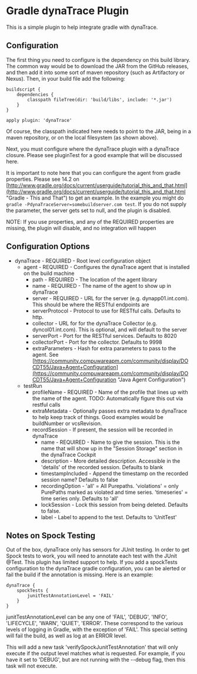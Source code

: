 # Gradle dynaTrace Plugin

This is a simple plugin to help integrate gradle with dynaTrace.

## Configuration

The first thing you need to configure is the dependency on this build library.  The common way would be to download the JAR from the GitHub releases, and then add it into some sort of maven repository (such as Artifactory or Nexus).  Then, in your build file add the following:

	buildscript {
		dependencies {
			classpath fileTree(dir: 'build/libs', include: '*.jar')
		}
	}

	apply plugin: 'dynaTrace'

Of course, the classpath indicated here needs to point to the JAR, being in a maven repository, or on the local filesystem (as shown above).

Next, you must configure where the dynaTrace plugin with a dynaTrace closure.  Please see pluginTest for a good example that will be discussed here.

It is important to note here that you can configure the agent from gradle properties.  Please see 14.2 on [http://www.gradle.org/docs/current/userguide/tutorial_this_and_that.html](http://www.gradle.org/docs/current/userguide/tutorial_this_and_that.html "Gradle - This and That") to get an example.  In the example you might do `gradle -PdynaTraceServer=somebuildserver.com test`.  If you do not supply the parameter, the server gets set to null, and the plugin is disabled.

NOTE: If you use properties, and any of the REQUIRED properties are missing, the plugin will disable, and no integration will happen

## Configuration Options
- dynaTrace - REQUIRED - Root level configuration object
	- agent - REQUIRED - Configures the dynaTrace agent that is installed on the build machine
		- path - REQUIRED - The location of the agent library
		- name - REQUIRED - The name of the agent to show up in dynaTrace
		- server - REQUIRED - URL for the server (e.g. dynapp01.int.com).  This should be where the RESTful endpoints are
		- serverProtocol - Protocol to use for RESTful calls.  Defaults to http.
		- collector - URL for for the dynaTrace Collector (e.g. dyncol01.int.com).  This is optional, and will default to the server
		- serverPort - Port for the RESTful services.  Defaults to 8020
		- collectorPort - Port for the collector.  Defaults to 9998 
		- extraParameters - Hash for extra parameters to pass to the agent.  See [https://community.compuwareapm.com/community/display/DOCDT55/Java+Agent+Configuration](https://community.compuwareapm.com/community/display/DOCDT55/Java+Agent+Configuration "Java Agent Configuration")
	- testRun
		- profileName - REQUIRED - Name of the profile that lines up with the name of the agent.  TODO: Automatically figure this out via restful calls
		- extraMetadata - Optionally passes extra metadata to dynaTrace to help keep track of things.  Good examples would be buildNumber or vcsRevision.
		- recordSession - If present, the session will be recorded in dynaTrace
			- name - REQUIRED - Name to give the session.  This is the name that will show up in the "Session Storage" section in the dynaTrace Cockpit
			- description - More detailed description.  Accessible in the 'details' of the recorded session.  Defaults to blank
			-   timestampIncluded - Append the timestamp on the recorded session name?  Defaults to false
			-   recordingOption - 'all' = All Purepaths.  'violations' = only PurePaths marked as violated and time series.  'timeseries' =  time series only.  Defaults to 'all'
			-   lockSession - Lock this session from being deleted.  Defaults to false.
			-   label - Label to append to the test.  Defaults to 'UnitTest' 

## Notes on Spock Testing

Out of the box, dynaTrace only has sensors for JUnit testing.  In order to get Spock tests to work, you will need to annotate each test with the JUnit @Test.  This plugin has limited support to help.  If you add a spockTests configuration to the dynaTrace gradle configuration, you can be alerted or fail the build if the annotation is missing.  Here is an example:

	dynaTrace {
		spockTests {
			junitTestAnnotationLevel = 'FAIL'
		}
	}

junitTestAnnotationLevel can be any one of 'FAIL', 'DEBUG', 'INFO', 'LIFECYCLE', 'WARN', 'QUIET', 'ERROR'.  These correspond to the various levels of logging in Gradle, with the exception of 'FAIL'.  This special setting will fail the build, as well as log at an ERROR level.

This will add a new task 'verifySpockJunitTestAnnotation' that will only execute if the output level matches what is requested.  For example, if you have it set to 'DEBUG', but are not running with the --debug flag, then this task will not execute.